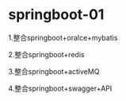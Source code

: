 # springboot-01

1.整合springboot+oralce+mybatis

2.整合springboot+redis

3.整合springboot+activeMQ

4.整合springboot+swagger+API
